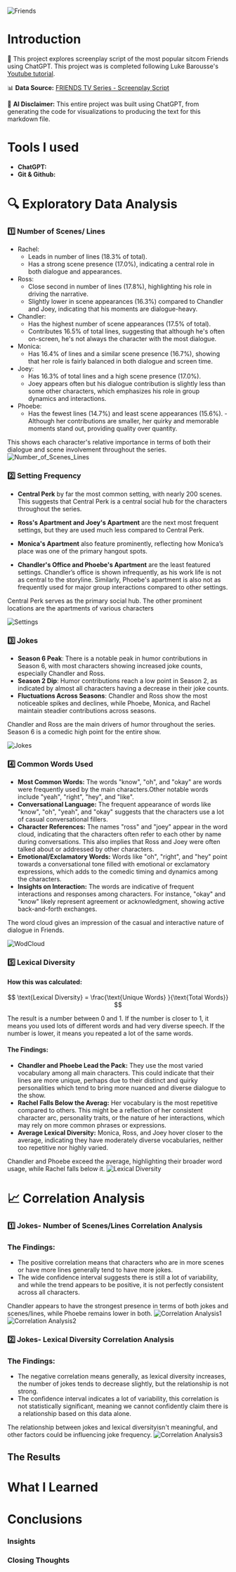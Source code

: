![Friends](images/Friends.png)
# Introduction
:mega: This project explores screenplay script of the most popular sitcom Friends using ChatGPT. This project was is completed following Luke Barousse's [Youtube tutorial](https://www.lukebarousse.com/chatgpt).

:bar_chart: **Data Source:** [FRIENDS TV Series - Screenplay Script](https://www.kaggle.com/datasets/blessondensil294/friends-tv-series-screenplay-script/data)

:moyai: **AI Disclaimer:** This entire project was built using ChatGPT, from generating the code for visualizations to producing the text for this markdown file.

# Tools I used 
- **ChatGPT:**
- **Git & Github:**

# :mag: Exploratory Data Analysis

### :one: Number of Scenes/ Lines
- Rachel: 
    - Leads in number of lines (18.3% of total).
    - Has a strong scene presence (17.0%), indicating a central role in both dialogue and appearances.
- Ross:
    - Close second in number of lines (17.8%), highlighting his role in driving the narrative.
    - Slightly lower in scene appearances (16.3%) compared to Chandler and Joey, indicating that his moments are dialogue-heavy.
- Chandler:
    - Has the highest number of scene appearances (17.5% of total).
    - Contributes 16.5% of total lines, suggesting that although he's often on-screen, he's not always the character with the most dialogue.
- Monica:
    - Has 16.4% of lines and a similar scene presence (16.7%), showing that her role is fairly balanced in both dialogue and screen time.
- Joey:
    - Has 16.3% of total lines and a high scene presence (17.0%).
    - Joey appears often but his dialogue contribution is slightly less than some other characters, which emphasizes his role in group dynamics and interactions.
- Phoebe:
    - Has the fewest lines (14.7%) and least scene appearances (15.6%).
    -Although her contributions are smaller, her quirky and memorable moments stand out, providing quality over quantity.

This shows each character's relative importance in terms of both their dialogue and scene involvement throughout the series.
![Number_of_Scenes_Lines](images/Number_of_Lines_Scenes.png)


### :two: Setting Frequency

- **Central Perk** by far the most common setting, with nearly 200 scenes. This suggests that Central Perk is a central social hub for the characters throughout the series.

- **Ross's Apartment and Joey's Apartment** are the next most frequent settings, but they are used much less compared to Central Perk.

- **Monica's Apartment** also feature prominently, reflecting how Monica’s place was one of the primary hangout spots.

- **Chandler's Office and Phoebe's Apartment** are the least featured settings. Chandler’s office is shown infrequently, as his work life is not as central to the storyline. Similarly, Phoebe's apartment is also not as frequently used for major group interactions compared to other settings.


Central Perk serves as the primary social hub. The other prominent locations are the apartments of various characters

![Settings](images/Setting.png)

### :three: Jokes

- **Season 6 Peak**: There is a notable peak in humor contributions in Season 6, with most characters showing increased joke counts, especially Chandler and Ross.
- **Season 2 Dip**: Humor contributions reach a low point in Season 2, as indicated by almost all characters having a decrease in their joke counts.
- **Fluctuations Across Seasons**: Chandler and Ross show the most noticeable spikes and declines, while Phoebe, Monica, and Rachel maintain steadier contributions across seasons.

Chandler and Ross are the main drivers of humor throughout the series. Season 6 is a comedic high point for the entire show.

![Jokes](images/jokes.png)

### :four: Common Words Used

- **Most Common Words:** The words "know", "oh", and "okay" are words were frequently used by the main characters.Other notable words include "yeah", "right", "hey", and "like".
- **Conversational Language:** The frequent appearance of words like "know", "oh", "yeah", and "okay" suggests that the characters use a lot of casual conversational fillers.
- **Character References:** The names "ross" and "joey" appear in the word cloud, indicating that the characters often refer to each other by name during conversations. This also implies that Ross and Joey were often talked about or addressed by other characters.
- **Emotional/Exclamatory Words:** Words like "oh", "right", and "hey" point towards a conversational tone filled with emotional or exclamatory expressions, which adds to the comedic timing and dynamics among the characters.
- **Insights on Interaction:** The words are indicative of frequent interactions and responses among characters. For instance, "okay" and "know" likely represent agreement or acknowledgment, showing active back-and-forth exchanges.

The word cloud gives an impression of the casual and interactive nature of dialogue in Friends.

![WodCloud](images/Word%20Cloud.png)

### :five: Lexical Diversity
#### How this was calculated:

$$
\text{Lexical Diversity} = \frac{\text{Unique Words} }{\text{Total Words}}
$$

The result is a number between 0 and 1. If the number is closer to 1, it means you used lots of different words and had very diverse speech. If the number is lower, it means you repeated a lot of the same words.

#### The Findings:

- **Chandler and Phoebe Lead the Pack:** They use the most varied vocabulary among all main characters. This could indicate that their lines are more unique, perhaps due to their distinct and quirky personalities which tend to bring more nuanced and diverse dialogue to the show.
- **Rachel Falls Below the Averag:** Her vocabulary is the most repetitive compared to others. This might be a reflection of her consistent character arc, personality traits, or the nature of her interactions, which may rely on more common phrases or expressions.
- **Average Lexical Diversity:** Monica, Ross, and Joey hover closer to the average, indicating they have moderately diverse vocabularies, neither too repetitive nor highly varied.

Chandler and Phoebe exceed the average, highlighting their broader word usage, while Rachel falls below it.
![Lexical Diversity](images/Lexical%20Diversity.png)


# :chart_with_upwards_trend: Correlation Analysis
### :one: Jokes- Number of Scenes/Lines Correlation Analysis

### The Findings:
- The positive correlation means that characters who are in more scenes or have more lines generally tend to have more jokes.
- The wide confidence interval suggests there is still a lot of variability, and while the trend appears to be positive, it is not perfectly consistent across all characters.

Chandler appears to have the strongest presence in terms of both jokes and scenes/lines, while Phoebe remains lower in both.
![Correlation Analysis1](images/Correlation%20Analysis2.png)
![Correlation Analysis2](images/Correlation%20Analysis3.png)


### :two: Jokes- Lexical Diversity Correlation Analysis


### The Findings:
- The negative correlation means generally, as lexical diversity increases, the number of jokes tends to decrease slightly, but the relationship is not strong.
- The confidence interval indicates a lot of variability, this correlation is not statistically significant, meaning we cannot confidently claim there is a relationship based on this data alone.




The relationship between jokes and lexical diversityisn't meaningful, and other factors could be influencing joke frequency.
![Correlation Analysis3](images/Correlation%20Analysis1.png)

## The Results
# What I Learned
# Conclusions
### Insights
### Closing Thoughts



